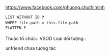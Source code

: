 https://www.facebook.com/phuong.chuthiminh
```dataview
LIST WITHOUT ID ❓
WHERE file.path = this.file.path
FLATTEN ❓
```

Thuộc tổ chức:: VSOD
Loại đối tượng::


unfriend 
chưa tương tác 